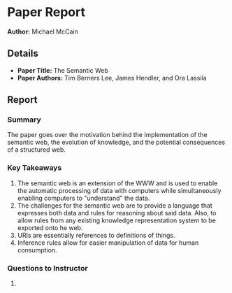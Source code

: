# Paper Report

**Author:** Michael McCain

## Details

- **Paper Title:** The Semantic Web
- **Paper Authors:** Tim Berners Lee, James Hendler, and Ora Lassila

## Report

### Summary

The paper goes over the motivation behind the implementation of the semantic web, the evolution of knowledge, and the potential consequences of a structured web.

### Key Takeaways

1. The semantic web is an extension of the WWW and is used to enable the automatic processing of data with computers while simultaneously enabling computers to "understand" the data.
2. The challenges for the semantic web are to provide a language that expresses both data and rules for reasoning about said data. Also, to allow rules from any existing knowledge representation system to be exported onto he web.
3. URIs are essentially references to definitions of things.
4. Inference rules allow for easier manipulation of data for human consumption.

### Questions to Instructor

1.

